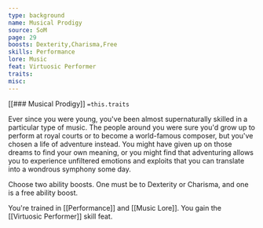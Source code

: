 ```yaml
---
type: background
name: Musical Prodigy 
source: SoM
page: 29
boosts: Dexterity,Charisma,Free
skills: Performance
lore: Music
feat: Virtuosic Performer
traits: 
misc: 
---
```


[[### Musical Prodigy]]
`=this.traits`


Ever since you were young, you've been almost supernaturally skilled in a particular type of music. The people around you were sure you'd grow up to perform at royal courts or to become a world-famous composer, but you've chosen a life of adventure instead. You might have given up on those dreams to find your own meaning, or you might find that adventuring allows you to experience unfiltered emotions and exploits that you can translate into a wondrous symphony some day.

Choose two ability boosts. One must be to Dexterity or Charisma, and one is a free ability boost.

You're trained in [[Performance]] and [[Music Lore]]. You gain the [[Virtuosic Performer]] skill feat.

